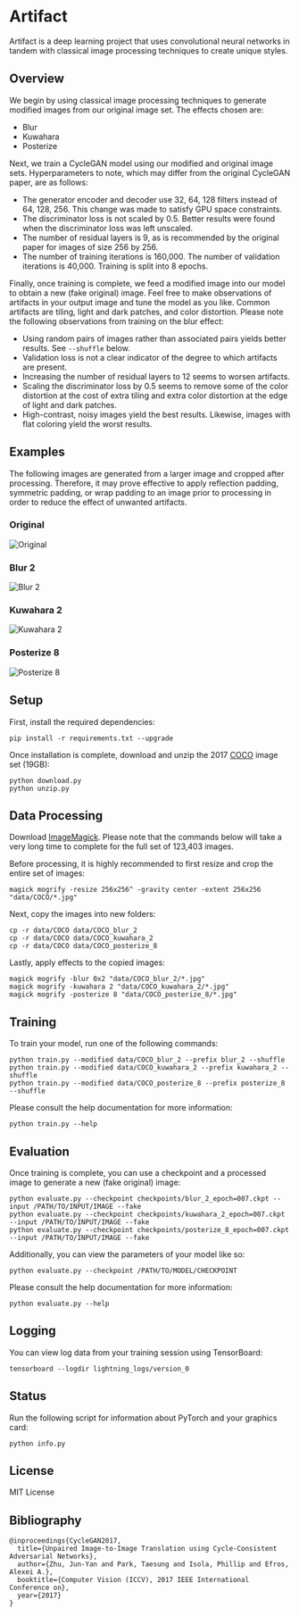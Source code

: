 # Artifact

Artifact is a deep learning project that uses convolutional neural networks in
tandem with classical image processing techniques to create unique styles.

## Overview

We begin by using classical image processing techniques to generate modified
images from our original image set. The effects chosen are:
  - Blur
  - Kuwahara
  - Posterize

Next, we train a CycleGAN model using our modified and original image sets.
Hyperparameters to note, which may differ from the original CycleGAN paper, are
as follows:
  - The generator encoder and decoder use 32, 64, 128 filters instead of 64,
  128, 256. This change was made to satisfy GPU space constraints.
  - The discriminator loss is not scaled by 0.5. Better results were found when
  the discriminator loss was left unscaled.
  - The number of residual layers is 9, as is recommended by the original paper
  for images of size 256 by 256.
  - The number of training iterations is 160,000. The number of validation
  iterations is 40,000. Training is split into 8 epochs.

Finally, once training is complete, we feed a modified image into our model to
obtain a new (fake original) image. Feel free to make observations of artifacts
in your output image and tune the model as you like. Common artifacts are
tiling, light and dark patches, and color distortion. Please note the following
observations from training on the blur effect:
  - Using random pairs of images rather than associated pairs yields better
  results. See `--shuffle` below.
  - Validation loss is not a clear indicator of the degree to which artifacts
  are present.
  - Increasing the number of residual layers to 12 seems to worsen artifacts.
  - Scaling the discriminator loss by 0.5 seems to remove some of the color
  distortion at the cost of extra tiling and extra color distortion at the edge
  of light and dark patches.
  - High-contrast, noisy images yield the best results. Likewise, images with
  flat coloring yield the worst results.

## Examples

The following images are generated from a larger image and cropped after
processing. Therefore, it may prove effective to apply reflection padding,
symmetric padding, or wrap padding to an image prior to processing in order to
reduce the effect of unwanted artifacts.

### Original

![Original](/examples/city_crop.png "Original")

### Blur 2

![Blur 2](/examples/city_blur_2_crop.png "Blur 2")

### Kuwahara 2

![Kuwahara 2](/examples/city_kuwahara_2_crop.png "Kuwahara 2")

### Posterize 8

![Posterize 8](/examples/city_posterize_8_crop.png "Posterize 8")

## Setup

First, install the required dependencies:
```
pip install -r requirements.txt --upgrade
```

Once installation is complete, download and unzip the 2017
[COCO](https://cocodataset.org/#download) image set (19GB):
```
python download.py
python unzip.py
```

## Data Processing

Download [ImageMagick](https://imagemagick.org/). Please note that the commands
below will take a very long time to complete for the full set of 123,403 images.

Before processing, it is highly recommended to first resize and crop the entire
set of images:
```
magick mogrify -resize 256x256^ -gravity center -extent 256x256 "data/COCO/*.jpg"
```

Next, copy the images into new folders:
```
cp -r data/COCO data/COCO_blur_2
cp -r data/COCO data/COCO_kuwahara_2
cp -r data/COCO data/COCO_posterize_8
```

Lastly, apply effects to the copied images:
```
magick mogrify -blur 0x2 "data/COCO_blur_2/*.jpg"
magick mogrify -kuwahara 2 "data/COCO_kuwahara_2/*.jpg"
magick mogrify -posterize 8 "data/COCO_posterize_8/*.jpg"
```

## Training

To train your model, run one of the following commands:
```
python train.py --modified data/COCO_blur_2 --prefix blur_2 --shuffle
python train.py --modified data/COCO_kuwahara_2 --prefix kuwahara_2 --shuffle
python train.py --modified data/COCO_posterize_8 --prefix posterize_8 --shuffle
```

Please consult the help documentation for more information:
```
python train.py --help
```

## Evaluation

Once training is complete, you can use a checkpoint and a processed image to
generate a new (fake original) image:
```
python evaluate.py --checkpoint checkpoints/blur_2_epoch=007.ckpt --input /PATH/TO/INPUT/IMAGE --fake
python evaluate.py --checkpoint checkpoints/kuwahara_2_epoch=007.ckpt --input /PATH/TO/INPUT/IMAGE --fake
python evaluate.py --checkpoint checkpoints/posterize_8_epoch=007.ckpt --input /PATH/TO/INPUT/IMAGE --fake
```

Additionally, you can view the parameters of your model like so:
```
python evaluate.py --checkpoint /PATH/TO/MODEL/CHECKPOINT
```

Please consult the help documentation for more information:
```
python evaluate.py --help
```

## Logging

You can view log data from your training session using TensorBoard:
```
tensorboard --logdir lightning_logs/version_0
```

## Status

Run the following script for information about PyTorch and your graphics card:
```
python info.py
```

## License

MIT License

## Bibliography

```
@inproceedings{CycleGAN2017,
  title={Unpaired Image-to-Image Translation using Cycle-Consistent Adversarial Networks},
  author={Zhu, Jun-Yan and Park, Taesung and Isola, Phillip and Efros, Alexei A.},
  booktitle={Computer Vision (ICCV), 2017 IEEE International Conference on},
  year={2017}
}
```
